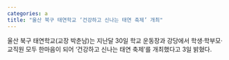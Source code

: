 ```yaml
---
categories: a
title: "울산 북구 태연학교 ‘건강하고 신나는 태연 축제’ 개최"
---
```

울산 북구 태연학교(교장 박춘남)는 지난달 30일 학교 운동장과 강당에서 학생·학부모·교직원 모두 한마음이 되어 ‘건강하고 신나는 태연 축제’를 개최했다고 3일 밝혔다.